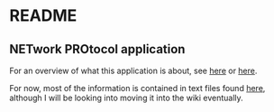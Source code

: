# README #
## NETwork PROtocol application ##

For an overview of what this application is about, see [here](https://bitbucket.org/_dev_/netpro/wiki) or [here](http://www.l2jserver.com/forum/viewtopic.php?f=94&t=30429).

For now, most of the information is contained in text files found [here](https://bitbucket.org/_dev_/netpro/src/0977783b01cd6fbc53a7f0ed8953004341f6c2c8/l2emuproject-netpro-app/dist/?at=master), although I will be looking into moving it into the wiki eventually.